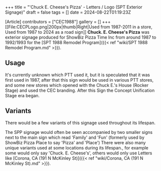 +++
title = "'Chuck E. Cheese's Pizza' - Letters / Logo (SPT Exterior Signage)"
draft = false
tags = []
date = 2024-08-22T01:19:23Z

[Article]
contributors = ["CEC1988"]
gallery = []
+++
[[File:CECPLogo.png|200px|thumb|Right|Used from 1987-2011 in a store, Used from 1987 to 2024 as a road sign]]
****Chuck. E. Cheese's Pizza**** was exterior signage produced for ShowBiz Pizza Time Inc from around 1987 to 1992/1993 for the [SPT 1988 Remodel Program]({{< ref "wiki/SPT 1988 Remodel Program.md" >}}). 

## Usage ##
It's currently unknown which PTT used it, but it is speculated that it was first used in 1987, after that this sign would be used in various PTT stores, and some new stores which opened with the Chuck E.'s House (Rocker Stage) and used the CEC branding. After this Sign the Concept Unification Stage era began.

## Variants ##
There would be a few variants of this signage used throughout its lifespan.

The SPP signage would often be seen accompanied by two smaller signs next to the main sign which read 'Family' and 'Fun' (formerly used by ShowBiz Pizza Place to say 'Pizza' and 'Place') There were also many unique variants used at some locations during its lifespan., for example some would only say 'Chuck. E. Cheese's', others would only use Letters like [Corona, CA (191 N McKinley St)]({{< ref "wiki/Corona, CA (191 N McKinley St).md" >}}).